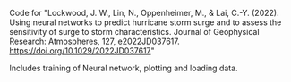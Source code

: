 Code for "Lockwood, J. W., Lin, N., Oppenheimer, M., & Lai, C.-Y. (2022). Using neural networks to predict hurricane storm surge and to assess the sensitivity of surge to storm characteristics. Journal of Geophysical Research: Atmospheres, 127, e2022JD037617. https://doi.org/10.1029/2022JD037617"

Includes training of Neural network, plotting and loading data. 

